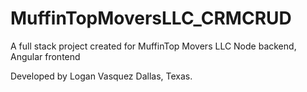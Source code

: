 # MuffinTopMoversLLC_CRMCRUD

A full stack project created for MuffinTop Movers LLC 
Node backend, Angular frontend 

Developed by Logan Vasquez
Dallas, Texas.

